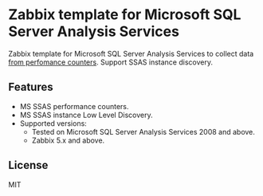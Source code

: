 # Zabbix template for Microsoft SQL Server Analysis Services

Zabbix template for Microsoft SQL Server Analysis Services to collect data [from perfomance counters](https://docs.microsoft.com/ru-ru/analysis-services/instances/performance-counters-ssas?view=asallproducts-allversions). Support SSAS instance discovery.

## Features

* MS SSAS performance counters.  
* MS SSAS instance Low Level Discovery.  
* Supported versions:
    - Tested on Microsoft SQL Server Analysis Services 2008 and above.
    - Zabbix 5.x and above.

## License

MIT
